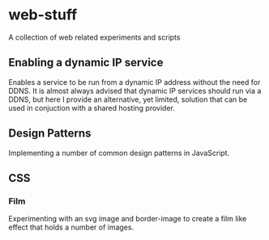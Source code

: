 # web-stuff

A collection of web related experiments and scripts

## Enabling a dynamic IP service
Enables a service to be run from a dynamic IP address without the need for DDNS. It is almost always advised that dynamic IP services should run via a DDNS, but here I provide an alternative, yet limited, solution that can be used in conjuction with a shared hosting provider.  

## Design Patterns

Implementing a number of common design patterns in JavaScript.

## CSS

### Film

Experimenting with an svg image and border-image to create a film like effect that holds a number of images.
